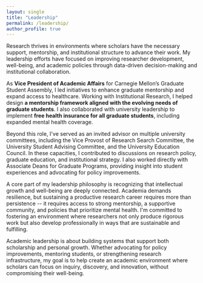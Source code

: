```yaml
---
layout: single
title: "Leadership"
permalink: /leadership/
author_profile: true
---
```


Research thrives in environments where scholars have the necessary support, mentorship, and institutional structure to advance their work. My leadership efforts have focused on improving researcher development, well-being, and academic policies through data-driven decision-making and institutional collaboration.

As **Vice President of Academic Affairs** for Carnegie Mellon’s Graduate Student Assembly, I led initiatives to enhance graduate mentorship and expand access to healthcare. Working with Institutional Research, I helped design **a mentorship framework aligned with the evolving needs of graduate students**. I also collaborated with university leadership to implement **free health insurance for all graduate students**, including expanded mental health coverage.

Beyond this role, I've served as an invited advisor on multiple university committees, including the Vice Provost of Research Search Committee, the University Student Advising Committee, and the University Education Council. In these capacities, I contributed to discussions on research policy, graduate education, and institutional strategy. I also worked directly with Associate Deans for Graduate Programs, providing insight into student experiences and advocating for policy improvements.

A core part of my leadership philosophy is recognizing that intellectual growth and well-being are deeply connected. Academia demands resilience, but sustaining a productive research career requires more than persistence -- it requires access to strong mentorship, a supportive community, and policies that prioritize mental health. I'm committed to fostering an environment where researchers not only produce rigorous work but also develop professionally in ways that are sustainable and fulfilling.

Academic leadership is about building systems that support both scholarship and personal growth. Whether advocating for policy improvements, mentoring students, or strengthening research infrastructure, my goal is to help create an academic environment where scholars can focus on inquiry, discovery, and innovation, without compromising their well-being.
